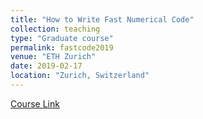 ```yaml
---
title: "How to Write Fast Numerical Code"
collection: teaching
type: "Graduate course"
permalink: fastcode2019
venue: "ETH Zurich"
date: 2019-02-17
location: "Zurich, Switzerland"
---
```

[Course Link](https://acl.inf.ethz.ch/teaching/fastcode/2019/)
